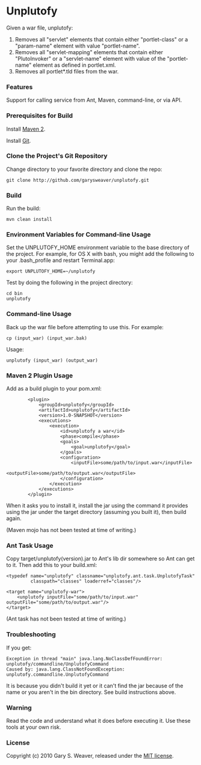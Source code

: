 Unplutofy
=========

Given a war file, unplutofy:

1. Removes all "servlet" elements that contain either "portlet-class" or a "param-name" element with value "portlet-name".
2. Removes all "servlet-mapping" elements that contain either "PlutoInvoker" or a "servlet-name" element with value of the "portlet-name" element as defined in portlet.xml.
3. Removes all portlet*.tld files from the war.

### Features

Support for calling service from Ant, Maven, command-line, or via API.

### Prerequisites for Build

Install [Maven 2][m2].

Install [Git][git].

### Clone the Project's Git Repository

Change directory to your favorite directory and clone the repo:

    git clone http://github.com/garysweaver/unplutofy.git

### Build

Run the build:

    mvn clean install

### Environment Variables for Command-line Usage

Set the UNPLUTOFY_HOME environment variable to the base directory of the project. For example, for OS X with bash, you might add the following to your .bash_profile and restart Terminal.app:

    export UNPLUTOFY_HOME=~/unplutofy

Test by doing the following in the project directory:

    cd bin
    unplutofy

### Command-line Usage

Back up the war file before attempting to use this. For example:

    cp (input_war) (input_war.bak)
    
Usage:

    unplutofy (input_war) (output_war)

### Maven 2 Plugin Usage

Add as a build plugin to your pom.xml:

            <plugin>
                <groupId>unplutofy</groupId>
                <artifactId>unplutofy</artifactId>
                <version>1.0-SNAPSHOT</version>
                <executions>
                    <execution>
                        <id>unplutofy a war</id>
                        <phase>compile</phase>
                        <goals>
                            <goal>unplutofy</goal>
                        </goals>
                        <configuration>
                            <inputFile>some/path/to/input.war</inputFile>
                            <outputFile>some/path/to/output.war</outputFile>
                        </configuration>
                    </execution>
                </executions> 
            </plugin>

When it asks you to install it, install the jar using the command it provides using the jar under the target directory (assuming you built it), then build again.

(Maven mojo has not been tested at time of writing.)

### Ant Task Usage

Copy target/unplutofy(version).jar to Ant's lib dir somewhere so Ant can get to it. Then add this to your build.xml:

    <typedef name="unplutofy" classname="unplutofy.ant.task.UnplutofyTask"
             classpath="classes" loaderref="classes"/>
    
    <target name="unplutofy-war">
        <unplutofy inputFile="some/path/to/input.war" outputFile="some/path/to/output.war"/>
    </target>
    
(Ant task has not been tested at time of writing.)
    
### Troubleshooting

If you get:

    Exception in thread "main" java.lang.NoClassDefFoundError: unplutofy/commandline/UnplutofyCommand
    Caused by: java.lang.ClassNotFoundException: unplutofy.commandline.UnplutofyCommand

It is because you didn't build it yet or it can't find the jar because of the name or you aren't in the bin directory. See build instructions above.

### Warning

Read the code and understand what it does before executing it. Use these tools at your own risk.

### License

Copyright (c) 2010 Gary S. Weaver, released under the [MIT license][lic].


[lic]: http://github.com/garysweaver/unplutofy/blob/master/LICENSE
[git]: http://git-scm.com/
[m2]: http://maven.apache.org/
